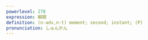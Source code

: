 ```yaml
---
powerlevel: 278
expression: 瞬間
definition: (n-adv,n-t) moment; second; instant; (P)
pronunciation: しゅんかん
---
```

